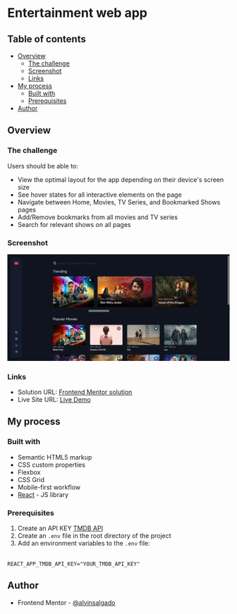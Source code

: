 # Entertainment web app

## Table of contents

- [Overview](#overview)
  - [The challenge](#the-challenge)
  - [Screenshot](#screenshot)
  - [Links](#links)
- [My process](#my-process)
  - [Built with](#built-with)
  - [Prerequisites](#prerequisites)
- [Author](#author)

## Overview

### The challenge

Users should be able to:

- View the optimal layout for the app depending on their device's screen size
- See hover states for all interactive elements on the page
- Navigate between Home, Movies, TV Series, and Bookmarked Shows pages
- Add/Remove bookmarks from all movies and TV series
- Search for relevant shows on all pages

### Screenshot

![](./src/assets/home.png)

### Links

- Solution URL: [Frontend Mentor solution](https://www.frontendmentor.io/solutions/entertainment-web-app-iQuEZNWdyH)
- Live Site URL: [Live Demo](https://cosmic-flan-e0116d.netlify.app/)

## My process

### Built with

- Semantic HTML5 markup
- CSS custom properties
- Flexbox
- CSS Grid
- Mobile-first workflow
- [React](https://reactjs.org/) - JS library

### Prerequisites

1. Create an API KEY [TMDB API](https://www.themoviedb.org/documentation/api)
2. Create an `.env` file in the root directory of the project
3. Add an environment variables to the `.env` file:

```

REACT_APP_TMDB_API_KEY="YOUR_TMDB_API_KEY"

```

## Author

- Frontend Mentor - [@alvinsalgado](https://www.frontendmentor.io/profile/alvinsalgado)
